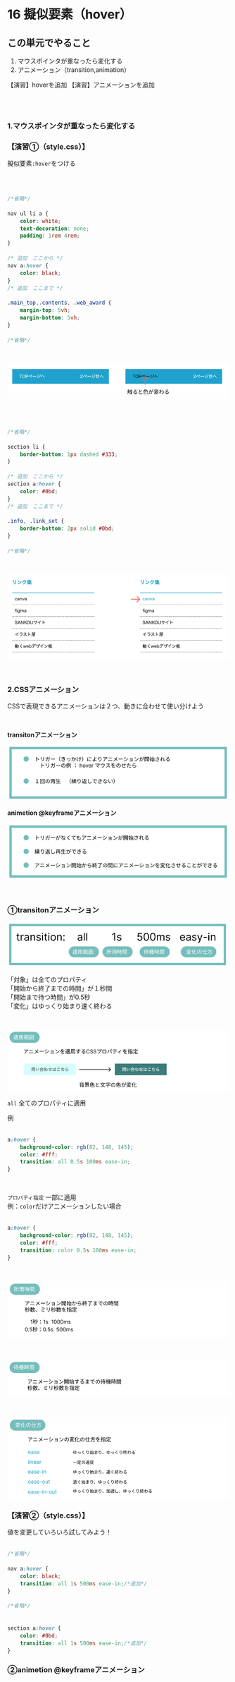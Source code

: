 # **16 擬似要素（hover）**

## **この単元でやること**

1. マウスポインタが重なったら変化する
2. アニメーション（transition,animation）

【演習】hoverを追加
【演習】アニメーションを追加

<br><br>


### **1.マウスポインタが重なったら変化する**

### **【演習①（style.css）】**

擬似要素`:hover`をつける

<br>


```css

/*省略*/

nav ul li a {
    color: white;
    text-decoration: none;
    padding: 1rem 4rem;
}

/* 追加　ここから */
nav a:hover {
    color: black;
}
/* 追加　ここまで */

.main_top,.contents, .web_award {
    margin-top: 5vh;
    margin-bottom: 5vh;
}

/*省略*/

```

<br>

![html](img/16_img01.png)

<br>

```css

/*省略*/

section li {
    border-bottom: 1px dashed #333;
}

/* 追加　ここから */
section a:hover {
    color: #0bd;
}
/* 追加　ここまで */

.info, .link_set {
    border-bottom: 2px solid #0bd;
} 

/*省略*/

```

<br>

![html](img/16_img02.png)

<br>

### **2.CSSアニメーション**  

CSSで表現できるアニメーションは２つ、動きに合わせて使い分けよう  

<br>

**transitonアニメーション**

![html](img/16_img03.png)

**animetion @keyframeアニメーション**

![html](img/16_img04.png)

<br>

### **①transitonアニメーション**  

![html](img/16_img05.png)

「対象」は全てのプロパティ  
「開始から終了までの時間」が１秒間  
「開始まで待つ時間」が0.5秒  
「変化」はゆっくり始まり速く終わる

<br>

![html](img/16_img06.png)

`all` 全てのプロパティに適用  

例
```css

a:hover {
    background-color: rgb(82, 148, 145);
    color: #fff;
    transition: all 0.5s 100ms ease-in;
}

```

<br>

`プロパティ指定` 一部に適用  
例：`color`だけアニメーションしたい場合 

```css

a:hover {
    background-color: rgb(82, 148, 145);
    color: #fff;
    transition: color 0.5s 100ms ease-in;
}

```
<br>

![html](img/16_img07.png)

<br>

![html](img/16_img08.png)

<br>


![html](img/16_img09.png)

### **【演習②（style.css）】**

値を変更していろいろ試してみよう！  

```css

/*省略*/

nav a:hover {
    color: black;
    transition: all 1s 500ms ease-in;/*追加*/
}

/*省略*/


section a:hover {
    color: #0bd;
    transition: all 1s 500ms ease-in;/*追加*/
}

```

### **②animetion @keyframeアニメーション** 